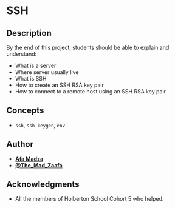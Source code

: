 # SSH

## Description
By the end of this project, students should be able to explain and understand:

* What is a server
* Where server usually live
* What is SSH
* How to create an SSH RSA key pair
* How to connect to a remote host using an SSH RSA key pair

## Concepts
* ``ssh``, ``ssh-keygen``, ``env``

## Author

* [**Afa Madza**](https://github.com/AfaMadza)
* [**@The_Mad_Zaafa**](https://twitter.com/The_Mad_Zaafa)

## Acknowledgments
* All the members of Holberton School Cohort 5 who helped.